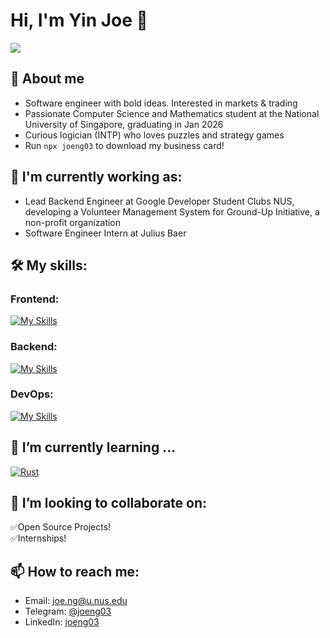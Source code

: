 # Hi, I'm Yin Joe 🤠

![](https://komarev.com/ghpvc/?username=joeng03&color=green)

## 📖 About me

- Software engineer with bold ideas. Interested in markets & trading
- Passionate Computer Science and Mathematics student at the National University of Singapore, graduating in Jan 2026
- Curious logician (INTP) who loves puzzles and strategy games
- Run `npx joeng03` to download my business card!

## 🔭 I'm currently working as:

- Lead Backend Engineer at Google Developer Student Clubs NUS, developing a Volunteer Management System for Ground-Up Initiative, a non-profit organization
- Software Engineer Intern at Julius Baer

## 🛠️ My skills:

### Frontend:

[![My Skills](https://skillicons.dev/icons?i=ts,js,react,redux,graphql,mui,tailwind,html,css,jquery&perline=10&theme=light)](https://skillicons.dev)

### Backend:

[![My Skills](https://skillicons.dev/icons?i=nodejs,go,c,cpp,cs,java,py,nestjs,flask,django,rails,prisma,postgresql,mysql,mongodb,redis&perline=10&theme=light)](https://skillicons.dev)

### DevOps:

[![My Skills](https://skillicons.dev/icons?i=linux,bash,git,docker,aws,github,githubactions,gitlab,vercel,gradle,jest,selenium,grafana&perline=10&theme=light)](https://skillicons.dev)

## 🌱 I’m currently learning ...

[![Rust](https://skillicons.dev/icons?i=swift,rust,vue&perline=10)](https://skillicons.dev)

## 👯 I’m looking to collaborate on:

✅Open Source Projects!\
✅Internships!

## 📫 How to reach me:

- Email: joe.ng@u.nus.edu
- Telegram: [@joeng03](https://t.me/joeng03)
- LinkedIn: [joeng03](https://www.linkedin.com/in/joeng03/)

<!--
**joeng03/joeng03** is a ✨ _special_ ✨ repository because its `README.md` (this file) appears on your GitHub profile.

Here are some ideas to get you started:

- 🔭 I’m currently working on ...
- 🌱 I’m currently learning ...
- 👯 I’m looking to collaborate on ...
- 🤔 I’m looking for help with ...
- 💬 Ask me about ...
- 📫 How to reach me: ...
- ⚡ Fun fact: ...
-->
